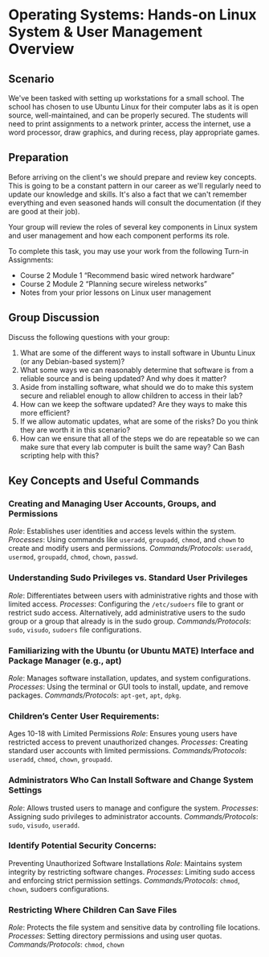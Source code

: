 <h1>
  <span class="headline">Operating Systems: Hands-on</span>
  <span class="subhead">Linux System & User Management Overview</span>
</h1>

## Scenario

We've been tasked with setting up workstations for a small school. The school has chosen to use Ubuntu Linux for their computer labs as it is open source, well-maintained, and can be properly secured. The students will need to print assignments to a network printer, access the internet, use a word processor, draw graphics, and during recess, play appropriate games.

## Preparation

Before arriving on the client's we should prepare and review key concepts. This is going to be a constant pattern in our career as we'll regularly need to update our knowledge and skills. It's also a fact that we can't remember everything and even seasoned hands will consult the documentation (if they are good at their job).

Your group will review the roles of several key components in Linux system and user management and how each component performs its role.

To complete this task, you may use your work from the following Turn-in Assignments:
* Course 2 Module 1 “Recommend basic wired network hardware”
* Course 2 Module 2 “Planning secure wireless networks”
* Notes from your prior lessons on Linux user management

## Group Discussion

Discuss the following questions with your group:
1. What are some of the different ways to install software in Ubuntu Linux (or any Debian-based system)?
2. What some ways we can reasonably determine that software is from a reliable source and is being updated? And why does it matter?
3. Aside from installing software, what should we do to make this system secure and reliablel enough to allow children to access in their lab?
4. How can we keep the software updated? Are they ways to make this more efficient?
5. If we allow automatic updates, what are some of the risks? Do you think they are worth it in this scenario?
6. How can we ensure that all of the steps we do are repeatable so we can make sure that every lab computer is built the same way? Can Bash scripting help with this?

## Key Concepts and Useful Commands

### Creating and Managing User Accounts, Groups, and Permissions
*Role*: Establishes user identities and access levels within the system.
*Processes*: Using commands like `useradd`, `groupadd`, `chmod`, and `chown` to create and modify users and permissions.
*Commands/Protocols*: `useradd`, `usermod`, `groupadd`, `chmod`, `chown`, `passwd`.

### Understanding Sudo Privileges vs. Standard User Privileges
*Role*: Differentiates between users with administrative rights and those with limited access.
*Processes*: Configuring the `/etc/sudoers` file to grant or restrict sudo access. Alternatively, add administrative users to the sudo group or a group that already is in the sudo group.
*Commands/Protocols*: `sudo`, `visudo`, `sudoers` file configurations.

### Familiarizing with the Ubuntu (or Ubuntu MATE) Interface and Package Manager (e.g., apt)
*Role*: Manages software installation, updates, and system configurations.
*Processes*: Using the terminal or GUI tools to install, update, and remove packages.
*Commands/Protocols*: `apt-get`, `apt`, `dpkg`.

### Children’s Center User Requirements:
Ages 10-18 with Limited Permissions
*Role*: Ensures young users have restricted access to prevent unauthorized changes.
*Processes*: Creating standard user accounts with limited permissions.
*Commands/Protocols*: `useradd`, `chmod`, `chown`, `groupadd`.

### Administrators Who Can Install Software and Change System Settings
*Role*: Allows trusted users to manage and configure the system.
*Processes*: Assigning sudo privileges to administrator accounts.
*Commands/Protocols*: `sudo`, `visudo`, `useradd`.

### Identify Potential Security Concerns:
Preventing Unauthorized Software Installations
*Role*: Maintains system integrity by restricting software changes.
*Processes*: Limiting sudo access and enforcing strict permission settings.
*Commands/Protocols*: `chmod`, `chown`, sudoers configurations.

### Restricting Where Children Can Save Files
*Role*: Protects the file system and sensitive data by controlling file locations.
*Processes*: Setting directory permissions and using user quotas.
*Commands/Protocols*: `chmod`, `chown`